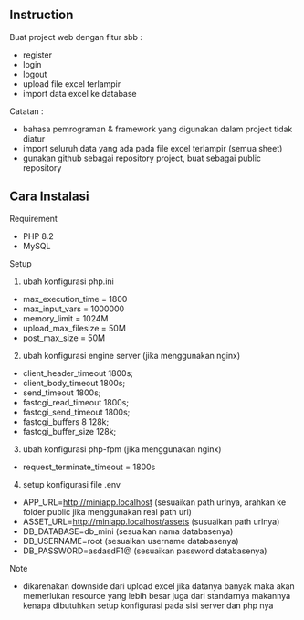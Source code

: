 
## Instruction
Buat project web dengan fitur sbb :
* register
* login
* logout
* upload file excel terlampir
* import data excel ke database

Catatan :
* bahasa pemrograman & framework yang digunakan dalam project tidak diatur 
* import seluruh data yang ada pada file excel terlampir (semua sheet)
* gunakan github sebagai repository project, buat sebagai public repository

## Cara Instalasi
Requirement
* PHP 8.2
* MySQL

Setup
1. ubah konfigurasi php.ini
* max_execution_time = 1800 
* max_input_vars = 1000000
* memory_limit = 1024M
* upload_max_filesize = 50M
* post_max_size = 50M

2. ubah konfigurasi engine server (jika menggunakan nginx)
* client_header_timeout   1800s;
* client_body_timeout     1800s;
* send_timeout           1800s;
* fastcgi_read_timeout    1800s;
* fastcgi_send_timeout    1800s;
* fastcgi_buffers         8 128k;
* fastcgi_buffer_size     128k;

3. ubah konfigurasi php-fpm (jika menggunakan nginx)
* request_terminate_timeout = 1800s

4. setup konfigurasi file .env
* APP_URL=http://miniapp.localhost (sesuaikan path urlnya, arahkan ke folder public jika menggunakan real path url)
* ASSET_URL=http://miniapp.localhost/assets (susuaikan path urlnya)
* DB_DATABASE=db_mini (sesuaikan nama databasenya)
* DB_USERNAME=root (sesuaikan username databasenya)
* DB_PASSWORD=asdasdF1@ (sesuaikan password databasenya)

Note
* dikarenakan downside dari upload excel jika datanya banyak maka akan memerlukan resource yang lebih besar juga dari standarnya makannya kenapa dibutuhkan setup konfigurasi pada sisi server dan php nya